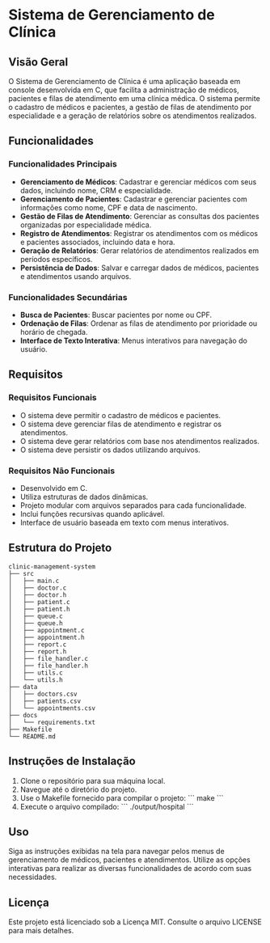 
# Sistema de Gerenciamento de Clínica

## Visão Geral
O Sistema de Gerenciamento de Clínica é uma aplicação baseada em console desenvolvida em C, que facilita a administração de médicos, pacientes e filas de atendimento em uma clínica médica. O sistema permite o cadastro de médicos e pacientes, a gestão de filas de atendimento por especialidade e a geração de relatórios sobre os atendimentos realizados.

## Funcionalidades
### Funcionalidades Principais
- **Gerenciamento de Médicos**: Cadastrar e gerenciar médicos com seus dados, incluindo nome, CRM e especialidade.
- **Gerenciamento de Pacientes**: Cadastrar e gerenciar pacientes com informações como nome, CPF e data de nascimento.
- **Gestão de Filas de Atendimento**: Gerenciar as consultas dos pacientes organizadas por especialidade médica.
- **Registro de Atendimentos**: Registrar os atendimentos com os médicos e pacientes associados, incluindo data e hora.
- **Geração de Relatórios**: Gerar relatórios de atendimentos realizados em períodos específicos.
- **Persistência de Dados**: Salvar e carregar dados de médicos, pacientes e atendimentos usando arquivos.

### Funcionalidades Secundárias
- **Busca de Pacientes**: Buscar pacientes por nome ou CPF.
- **Ordenação de Filas**: Ordenar as filas de atendimento por prioridade ou horário de chegada.
- **Interface de Texto Interativa**: Menus interativos para navegação do usuário.

## Requisitos
### Requisitos Funcionais
- O sistema deve permitir o cadastro de médicos e pacientes.
- O sistema deve gerenciar filas de atendimento e registrar os atendimentos.
- O sistema deve gerar relatórios com base nos atendimentos realizados.
- O sistema deve persistir os dados utilizando arquivos.

### Requisitos Não Funcionais
- Desenvolvido em C.
- Utiliza estruturas de dados dinâmicas.
- Projeto modular com arquivos separados para cada funcionalidade.
- Inclui funções recursivas quando aplicável.
- Interface de usuário baseada em texto com menus interativos.

## Estrutura do Projeto
```
clinic-management-system
├── src
│   ├── main.c
│   ├── doctor.c
│   ├── doctor.h
│   ├── patient.c
│   ├── patient.h
│   ├── queue.c
│   ├── queue.h
│   ├── appointment.c
│   ├── appointment.h
│   ├── report.c
│   ├── report.h
│   ├── file_handler.c
│   ├── file_handler.h
│   ├── utils.c
│   └── utils.h
├── data
│   ├── doctors.csv
│   ├── patients.csv
│   └── appointments.csv
├── docs
│   └── requirements.txt
├── Makefile
└── README.md
```

## Instruções de Instalação
1. Clone o repositório para sua máquina local.
2. Navegue até o diretório do projeto.
3. Use o Makefile fornecido para compilar o projeto:
   \`\`\`
   make
   \`\`\`
4. Execute o arquivo compilado:
   \`\`\`
   ./output/hospital
   \`\`\`

## Uso
Siga as instruções exibidas na tela para navegar pelos menus de gerenciamento de médicos, pacientes e atendimentos. Utilize as opções interativas para realizar as diversas funcionalidades de acordo com suas necessidades.

## Licença
Este projeto está licenciado sob a Licença MIT. Consulte o arquivo LICENSE para mais detalhes.